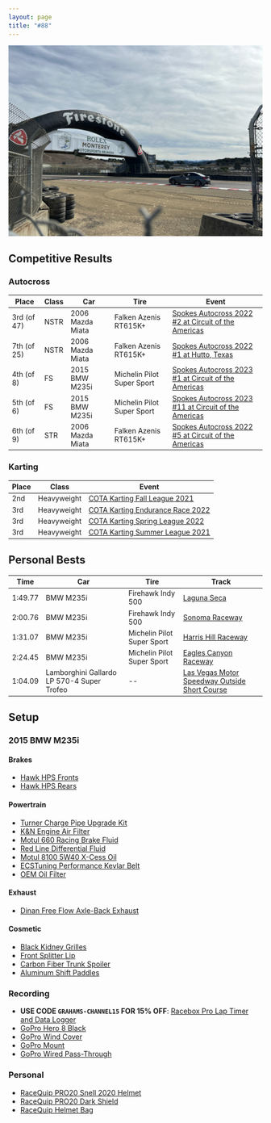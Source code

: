 ```yaml
---
layout: page
title: "#88"
---
```


![Racing](/assets/images/racing2.jpeg)

## Competitive Results

### Autocross

| Place       | Class | Car              | Tire                       | Event                                                                                                     |
| ----------- | ----- | ---------------- | -------------------------- | --------------------------------------------------------------------------------------------------------- |
| 3rd (of 47) | NSTR  | 2006 Mazda Miata | Falken Azenis RT615K+      | [Spokes Autocross 2022 #2 at Circuit of the Americas](https://www.youtube.com/watch?v=nsUCJz0uHlc)        |
| 7th (of 25) | NSTR  | 2006 Mazda Miata | Falken Azenis RT615K+      | [Spokes Autocross 2022 #1 at Hutto, Texas](https://www.youtube.com/watch?v=dZJZB_vTlR8)                   |
| 4th (of 8)  | FS    | 2015 BMW M235i   | Michelin Pilot Super Sport | [Spokes Autocross 2023 #1 at Circuit of the Americas](https://www.youtube.com/watch?v=lrYkOy3d5e4&t=180s) |
| 5th (of 6)  | FS    | 2015 BMW M235i   | Michelin Pilot Super Sport | [Spokes Autocross 2023 #11 at Circuit of the Americas](https://www.youtube.com/watch?v=dbq5YmRK8uc)       |
| 6th (of 9)  | STR   | 2006 Mazda Miata | Falken Azenis RT615K+      | [Spokes Autocross 2022 #5 at Circuit of the Americas](https://www.youtube.com/watch?v=9yHiq3Stjhk)        |

### Karting

| Place | Class       | Event                                                                                                                  |
| ----- | ----------- | ---------------------------------------------------------------------------------------------------------------------- |
| 2nd   | Heavyweight | [COTA Karting Fall League 2021](https://www.youtube.com/watch?v=ex_DCAO5hTg&list=PLBFRpq3knxCIsAOP97A7Ow7u39QOkhZfF)   |
| 3rd   | Heavyweight | [COTA Karting Endurance Race 2022](https://www.youtube.com/watch?v=InAYuCf4yA4)                                        |
| 3rd   | Heavyweight | [COTA Karting Spring League 2022](https://www.youtube.com/watch?v=q_qBtK_ZyA0&list=PLBFRpq3knxCLXptga__abtNahu7Pvtrzz) |
| 3rd   | Heavyweight | [COTA Karting Summer League 2021](https://www.youtube.com/watch?v=LLW-j7ys0HE&list=PLBFRpq3knxCJIBJJGSex-YmICr0aAobV2) |

## Personal Bests

| Time    | Car                                        | Tire                       | Track                                                                                        |
| ------- | ------------------------------------------ | -------------------------- | -------------------------------------------------------------------------------------------- |
| 1:49.77 | BMW M235i                                  | Firehawk Indy 500          | [Laguna Seca](https://www.youtube.com/watch?v=PtWdV5IlBi8)                                   |
| 2:00.76 | BMW M235i                                  | Firehawk Indy 500          | [Sonoma Raceway](https://www.youtube.com/watch?v=nAXV3pjokEE)                                |
| 1:31.07 | BMW M235i                                  | Michelin Pilot Super Sport | [Harris Hill Raceway](https://www.youtube.com/watch?v=7CT_sJ8GK_k)                           |
| 2:24.45 | BMW M235i                                  | Michelin Pilot Super Sport | [Eagles Canyon Raceway](https://www.youtube.com/watch?v=Ojc16QPSUVg)                         |
| 1:04.09 | Lamborghini Gallardo LP 570-4 Super Trofeo | --                         | [Las Vegas Motor Speedway Outside Short Course](https://www.youtube.com/watch?v=CP7HVlMlAlM) |

## Setup

### 2015 BMW M235i

#### Brakes

- [Hawk HPS Fronts](https://amzn.to/4iq3bg6)
- [Hawk HPS Rears](https://amzn.to/4iBoLi5)

#### Powertrain

- [Turner Charge Pipe Upgrade Kit](https://www.turnermotorsport.com/p-584164-n55-hot-side-cold-side-charge-pipes-complete-kit/)
- [K&N Engine Air Filter](https://amzn.to/3J8F2Mr)
- [Motul 660 Racing Brake Fluid](https://amzn.to/3B9dXEl)
- [Red Line Differential Fluid](https://amzn.to/4iBdle7)
- [Motul 8100 5W40 X-Cess Oil](https://amzn.to/3FOLcBK)
- [ECSTuning Performance Kevlar Belt](https://www.ecstuning.com/b-ecs-parts/performance-kevlar-reinforced-belt-n55-f-chassis/8pk1390~ecs/)
- [OEM Oil Filter](https://amzn.to/4bznWDS)

#### Exhaust

- [Dinan Free Flow Axle-Back Exhaust](https://amzn.to/3mBcpP9)

#### Cosmetic

- [Black Kidney Grilles](https://amzn.to/43REWTN)
- [Front Splitter Lip](https://www.ebay.com/itm/334629015635?mkcid=16&mkevt=1&mkrid=711-127632-2357-0&ssspo=osuz1jvpspk&sssrc=4429486&ssuid=Cuazyua3Q8u&var=&widget_ver=artemis&media=COPY)
- [Carbon Fiber Trunk Spoiler](https://amzn.to/3oajG9e)
- [Aluminum Shift Paddles](https://amzn.to/3Rh4i66)

### Recording

- **USE CODE `GRAHAMS-CHANNEL15` FOR 15% OFF**: [Racebox Pro Lap Timer and Data Logger](https://www.racebox.pro/store/)
- [GoPro Hero 8 Black](https://amzn.to/41bnd8N)
- [GoPro Wind Cover](https://amzn.to/41g4HMC)
- [GoPro Mount](https://amzn.to/4fTUOIS)
- [GoPro Wired Pass-Through](https://amzn.to/4iCk5Z7)

### Personal

- [RaceQuip PRO20 Snell 2020 Helmet](https://amzn.to/41SR5W1)
- [RaceQuip PRO20 Dark Shield](https://www.amazon.com/dp/B004QMBFXE/ref=cm_sw_r_as_gl_api_gl_i_CZ2ZZS7D5YHX6V1Q2PC9?linkCode=ml2&tag=gleslie03-20)
- [RaceQuip Helmet Bag](https://amzn.to/3Y1IkI7)
